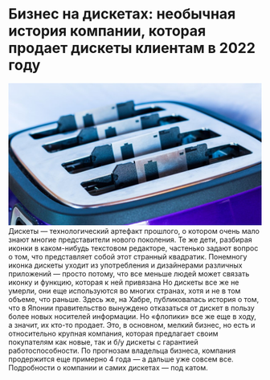 # Бизнес на дискетах: необычная история компании, которая продает дискеты клиентам в 2022 году

![](1.jpeg)
Дискеты — технологический артефакт прошлого, о котором очень мало знают многие представители нового поколения. Те же дети, разбирая иконки в каком-нибудь текстовом редакторе, частенько задают вопрос о том, что представляет собой этот странный квадратик. Понемногу иконка дискеты уходит из употребления и дизайнерами различных приложений — просто потому, что все меньше людей может связать иконку и функцию, которая к ней привязана
Но дискеты все же не умерли, они еще используются во многих странах, хотя и не в том объеме, что раньше. Здесь же, на Хабре, публиковалась история о том, что в Японии правительство вынуждено отказаться от дискет в пользу более новых носителей информации. Но «флопики» все же еще в ходу, а значит, их кто-то продает. Это, в основном, мелкий бизнес, но есть и относительно крупная компания, которая предлагает своим покупателям как новые, так и б/у дискеты с гарантией работоспособности. По прогнозам владельца бизнеса, компания продержится еще примерно 4 года — а дальше уже совсем все. Подробности о компании и самих дискетах — под катом.
